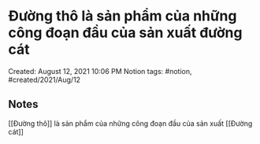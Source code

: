 # Đường thô là sản phẩm của những công đoạn đầu của sản xuất đường cát

Created: August 12, 2021 10:06 PM
Notion tags: #notion, #created/2021/Aug/12

## Notes
[[Đường thô]] là sản phẩm của những công đoạn đầu của sản xuất [[Đường cát]]